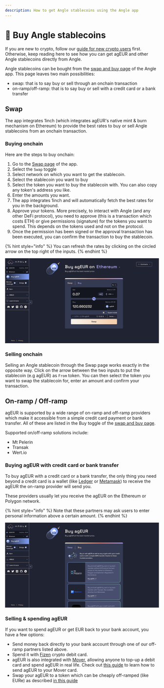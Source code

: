 ```yaml
---
description: How to get Angle stablecoins using the Angle app
---
```


# 💱 Buy Angle stablecoins

If you are new to crypto, follow our [guide for new crypto users](../../newbie.md) first. Otherwise, keep reading here to see how you can get agEUR and other Angle stablecoins directly from Angle.

Angle stablecoins can be bought from the [swap and buy page](https://app.angle.money/swap) of the Angle app. This page leaves two main possibilities:

- swap: that is to say buy or sell through an onchain transaction
- on-ramp/off-ramp: that is to say buy or sell with a credit card or a bank transfer

## Swap

The app integrates 1inch (which integrates agEUR's native mint & burn mechanism on Ethereum) to provide the best rates to buy or sell Angle stablecoins from an onchain transaction.

### Buying onchain

Here are the steps to buy onchain:

1. Go to the [Swap page](https://app.angle.money/swap) of the app.
2. Select the `Swap` toggle
3. Select network on which you want to get the stablecoin.
4. Select the stablecoin you want to buy
5. Select the token you want to buy the stablecoin with. You can also copy any token's address you like.
6. Enter the amounts you want.
7. The app integrates 1inch and will automatically fetch the best rates for you in the background.
8. Approve your tokens. More precisely, to interact with Angle (and any other DeFi protocol), you need to approve (this is a transaction which costs ETH) or give permissions (signature) for the tokens you want to spend. This depends on the tokens used and not on the protocol.
9. Once the permission has been signed or the approval transaction has been executed, you can confirm the transaction to buy the stablecoin.

{% hint style="info" %}
You can refresh the rates by clicking on the circled arrow on the top right of the inputs.
{% endhint %}

![Minting agEUR](/.gitbook/assets/new-app-buy.png)

### Selling onchain

Selling an Angle stablecoin through the Swap page works exactly in the opposite way. Click on the arrow between the two inputs to put the stablecoin (e.g agEUR) as `From` token. You can then select the token you want to swap the stablecoin for, enter an amount and confirm your transaction.

## On-ramp / Off-ramp

agEUR is supported by a wide range of on-ramp and off-ramp providers which make it accessible from a simple credit card payment or bank transfer. All of these are listed in the Buy toggle of the [swap and buy page](https://app.angle.money/swap).

Supported on/off-ramp solutions include:

- Mt Pelerin
- Transak
- Wert.io

### Buying agEUR with credit card or bank transfer

To buy agEUR with a credit card or a bank transfer, the only thing you need beyond a credit card is a wallet (like [Ledger](https://www.ledger.com) or [Metamask](https://metamask.io)) to receive the agEUR the on-ramp provider will send you.

These providers usually let you receive the agEUR on the Ethereum or Polygon network.

{% hint style="info" %}
Note that these partners may ask users to enter personal information above a certain amount.
{% endhint %}

![On-ramp](../../../.gitbook/assets/new-app-ramp.png)

### Selling & spending agEUR

If you want to spend agEUR or get EUR back to your bank account, you have a few options:

- Send money back directly to your bank account through one of our off-ramp partners listed above.
- Spend it with [Fizen](https://fizen.io/) crypto debit card.
- agEUR is also integrated with [Mover](https://faq.viamover.com/what-does-mover-do), allowing anyone to top-up a debit card and spend agEUR in real life. Check out [this guide](https://faq.viamover.com/angle-protocol/how-to-top-up-mover-debit-card-with-ageur-tokens) to learn how to send agEUR to your Mover card.
- Swap your agEUR to a token which can be cheaply off-ramped (like EURe) as described [in this guide](../../use-cases/ageur-power-usecase.md#withdrawing-ageur-to-a-bank-account)
